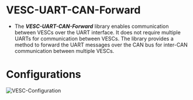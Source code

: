# VESC-UART-CAN-Forward
* The ***VESC-UART-CAN-Forward*** library enables communication between VESCs over the UART interface. It does not require multiple UARTs for communication between VESCs. The library provides a method to forward the UART messages over the CAN bus for inter-CAN communication between multiple VESCs.

# Configurations
![VESC-Configuration](![image](https://user-images.githubusercontent.com/65481797/229055152-8fcdd506-a978-4a79-9633-12c4d8f85c9d.png))
